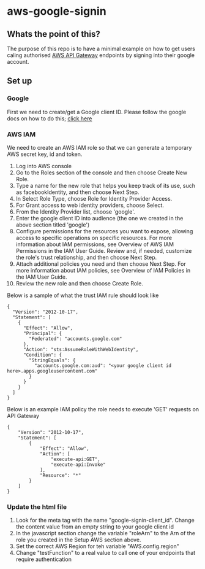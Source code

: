 # aws-google-signin
## Whats the point of this?
The purpose of this repo is to have a minimal example on how to get users caling authorised [AWS API Gateway](https://aws.amazon.com/api-gateway/) endpoints by signing into their google account.
## Set up
### Google
First we need to create/get a Google client ID.  Please follow the google docs on how to do this; [click here](https://developers.google.com/identity/sign-in/web/devconsole-project)
### AWS IAM
We need to create an AWS IAM role so that we can generate a temporary AWS secret key, id and token.

1. Log into AWS console
1. Go to the Roles section of the console and then choose Create New Role.
1. Type a name for the new role that helps you keep track of its use, such as facebookIdentity, and then choose Next Step.
1. In Select Role Type, choose Role for Identity Provider Access.
1. For Grant access to web identity providers, choose Select.
1. From the Identity Provider list, choose 'google'.
1. Enter the google client ID into audience (the one we created in the above section titled 'google')
1. Configure permissions for the resources you want to expose, allowing access to specific operations on specific resources. For more information about IAM permissions, see Overview of AWS IAM Permissions in the IAM User Guide. Review and, if needed, customize the role's trust relationship, and then choose Next Step.
1. Attach additional policies you need and then choose Next Step. For more information about IAM policies, see Overview of IAM Policies in the IAM User Guide.
1. Review the new role and then choose Create Role.

Below is a sample of what the trust IAM rule should look like
```
{
  "Version": "2012-10-17",
  "Statement": [
    {
      "Effect": "Allow",
      "Principal": {
        "Federated": "accounts.google.com"
      },
      "Action": "sts:AssumeRoleWithWebIdentity",
      "Condition": {
        "StringEquals": {
          "accounts.google.com:aud": "<your google client id here>.apps.googleusercontent.com"
        }
      }
    }
  ]
}
```
Below is an example IAM policy the role needs to execute 'GET' requests on API Gateway
```
{
    "Version": "2012-10-17",
    "Statement": [
        {
            "Effect": "Allow",
            "Action": [
                "execute-api:GET",
                "execute-api:Invoke"
            ],
            "Resource": "*"
        }
    ]
}
```
### Update the html file

1. Look for the meta tag with the name "google-signin-client_id".  Change the content value from an empty string to your google client id
1. In the javascript section change the variable "roleArn" to the Arn of the role you created in the Setup AWS section above.
1. Set the correct AWS Region for teh variable "AWS.config.region"
1. Change "testFunction" to a real value to call one of your endpoints that require authentication
